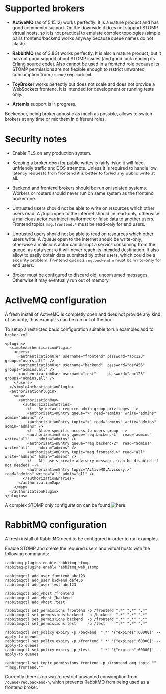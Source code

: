 # Supported brokers

- **ActiveMQ** (as of 5.15.12) works perfectly. It is a mature product and has good community support. On the downside it does not support STOMP virtual hosts, so it is not practical to emulate complex topologies 
(simple pairs frontend/backend works anyway because queue names do not clash).

- **RabbitMQ** (as of 3.8.3) works perfectly. It is also a mature product, but it has not good support about STOMP issues (and good luck reading its Erlang source code). Also cannot be used in a frontend role because its STOMP permissions are not flexible enough to restrict unwanted consumption from `/queue/req.backend`.

- **ToyBroker** works perfectly but does not scale and does not provide a WebSockets frontend. It is intended for development or running tests only.

- **Artemis** support is in progress.

Beekeeper, being broker agnostic as much as possible, allows to switch brokers at any time or mix them in different roles.


# Security notes

- Enable TLS on any production system.

- Keeping a broker open for public writes is fairly risky: it will face unfriendly traffic and DOS attempts. Unless it is required to handle low latency requests from frontend it is better to forbid any public write at all.

- Backend and frontend brokers should be run on isolated systems. Workers or routers should never run on same system as the frontend broker one.

- Untrusted users should not be able to write on resources which other users read. A /topic open to the internet should be read-only, otherwise a malicious actor can inject malformed or false data to another users. Frontend topics `msg.frontend.*` must be read-only for end users.

- Untrusted users should not be able to read on resources which other users write. A /queue open to the internet should be write-only, otherwise a malicious actor can disrupt a service consuming from the queue, as data sent to it will never reach its intended destination. It also allow to easily obtain data submitted by other users, which could be a security problem. Frontend queues `req.backend-n` must be write-only for end users.

- Broker must be configured to discard old, unconsumed messages. Otherwise it may eventually run out of memory.


# ActiveMQ configuration

A fresh install of ActiveMQ is completly open and does not provide any kind of security, thus examples can be run out of the box.

To setup a restricted basic configuration suitable to run examples add to `broker.xml`:

```
<plugins>
  <simpleAuthenticationPlugin>
    <users>
      <authenticationUser username="frontend" password="abc123" groups="users,all"  />
      <authenticationUser username="backend"  password="def456" groups="admins,all" />
      <authenticationUser username="test"     password="abc123" groups="admins,all" />
    </users>
  </simpleAuthenticationPlugin>
  <authorizationPlugin>
    <map>
      <authorizationMap>
        <authorizationEntries>
          <!-- By default require admin group privileges -->
          <authorizationEntry queue=">" read="admins" write="admins" admin="admins" />
          <authorizationEntry topic=">" read="admins" write="admins" admin="admins" />
          <!-- Allow specific access to users group -->
          <authorizationEntry queue="req.backend-1"  read="admins" write="all"    admin="admins" />
          <authorizationEntry queue="req.backend-2"  read="admins" write="all"    admin="admins" />
          <authorizationEntry topic="msg.frontend.>" read="all"    write="admins" admin="admins" />
          <!-- All users create advisory messages (can be disabled if not needed) -->
          <authorizationEntry topic="ActiveMQ.Advisory.>" read="admins" write="all" admin="all" />
        </authorizationEntries>
      </authorizationMap>
    </map>
  </authorizationPlugin>
</plugins>
```
A complex STOMP only configuration can be found ![here](https://activemq.apache.org/complex-single-broker-configuration-stomp-only).


# RabbitMQ configuration

A fresh install of RabbitMQ need to be configured in order to run examples.

Enable STOMP and create the required users and virtual hosts with the following commands:

```
rabbitmq-plugins enable rabbitmq_stomp
rabbitmq-plugins enable rabbitmq_web_stomp

rabbitmqctl add_user frontend abc123
rabbitmqctl add_user backend def456
rabbitmqctl add_user test abc123

rabbitmqctl add_vhost /frontend
rabbitmqctl add_vhost /backend
rabbitmqctl add_vhost /test

rabbitmqctl set_permissions frontend -p /frontend ".*" ".*" ".*"
rabbitmqctl set_permissions backend  -p /backend  ".*" ".*" ".*"
rabbitmqctl set_permissions backend  -p /frontend ".*" ".*" ".*"
rabbitmqctl set_permissions test     -p /test     ".*" ".*" ".*"

rabbitmqctl set_policy expiry -p /backend  ".*" '{"expires":60000}' --apply-to queues
rabbitmqctl set_policy expiry -p /frontend ".*" '{"expires":60000}' --apply-to queues
rabbitmqctl set_policy expiry -p /test     ".*" '{"expires":60000}' --apply-to queues

rabbitmqctl set_topic_permissions frontend -p /frontend amq.topic "" "^msg.frontend.*"
```
Currently there is no way to restrict unwanted consumption from `/queue/req.backend-n`, which prevents RabbitMQ from being used as a frontend broker.

